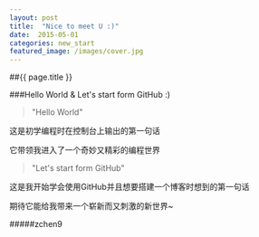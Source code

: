 ```yaml
---
layout: post
title:  "Nice to meet U :)"
date:  2015-05-01
categories: new_start
featured_image: /images/cover.jpg
---
```

##{{ page.title }}

###Hello World & Let's start form GitHub :)

> "Hello World"

这是初学编程时在控制台上输出的第一句话

它带领我进入了一个奇妙又精彩的编程世界

> "Let's start form GitHub"

这是我开始学会使用GitHub并且想要搭建一个博客时想到的第一句话

期待它能给我带来一个崭新而又刺激的新世界~

#####zchen9